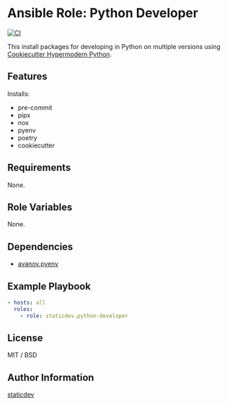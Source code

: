 # Ansible Role: Python Developer

[![CI](https://github.com/staticdev/ansible-role-python-developer/workflows/CI/badge.svg?event=push)](https://github.com/staticdev/ansible-role-python-developer/actions?query=workflow%3ACI)

This install packages for developing in Python on multiple versions using [Cookiecutter Hypermodern Python](https://github.com/cjolowicz/cookiecutter-hypermodern-python).

## Features

Installs:

- pre-commit
- pipx
- nox
- pyenv
- poetry
- cookiecutter

## Requirements

None.

## Role Variables

None.

## Dependencies

- [avanov.pyenv](https://galaxy.ansible.com/avanov/pyenv)

## Example Playbook

```yaml
- hosts: all
  roles:
    - role: staticdev.python-developer
```

## License

MIT / BSD

## Author Information

[staticdev](http://github.com/staticdev)
